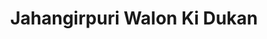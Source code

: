 ---
title: "Jahangirpuri Walon Ki Dukan"
url: /delhi/jahangirpuri-walon-ki-dukan/
shop: Bestattungen
---